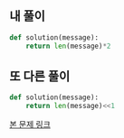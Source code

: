## 내 풀이

```py
def solution(message):
    return len(message)*2
```

## 또 다른 풀이

```py
def solution(message):
    return len(message)<<1
```

[본 문제 링크](https://school.programmers.co.kr/learn/courses/30/lessons/120898)